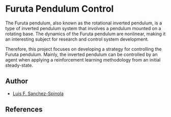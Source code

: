 # Furuta Pendulum Control

The Furuta pendulum, also known as the rotational inverted pendulum, is a type of inverted pendulum system that involves a pendulum mounted on a rotating base. The dynamics of the Furuta pendulum are nonlinear, making it an interesting subject for research and control system development.

Therefore, this project focuses on developing a strategy for controlling the Furuta pendulum.
Mainly, the inverted pendulum can be controlled by an agent when applying a reinforcement learning methodology from an initial steady-state.




## Author
- [Luis F. Sanchez-Spinola](https://github.com/Fer2799)


## References